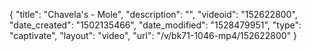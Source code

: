 {
    "title": "Chavela's - Mole",
    "description": "",
    "videoid": "152622800",
    "date_created": "1502135466",
    "date_modified": "1528479951",
    "type": "captivate",
    "layout": "video",
    "url": "\/v\/bk71-1046-mp4\/152622800"
}